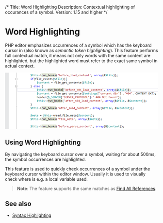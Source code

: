 /*
Title: Word Highlighting
Description: Contextual highlighting of occurances of a symbol.
Version: 1.15 and higher
*/

# Word Highlighting

PHP editor emphasizes occurrences of a symbol which has the keyboard cursor in (also known as _semantic token highlighting_). This feature performs full contextual match, it means not only words with the same content are highlighted, but the highlighted word must refer to the exact same symbol in actual context.

![Word Highlighting](imgs/word-highlight.png)

## Using Word Highlighting

By navigating the keyboard cursor over a symbol, waiting for about 500ms, the symbol occurrences are highlighted.

This feature is used to quickly check occurrences of a symbol under the keyboard cursor within the editor window. Usually it is used to visually check where is e.g. a local variable used.

> **Note**: The feature supports the same matches as [Find All References](/navigation/shift-f12-findallref).

## See also

- [Syntax Highlighting](syntax-highlighting)
